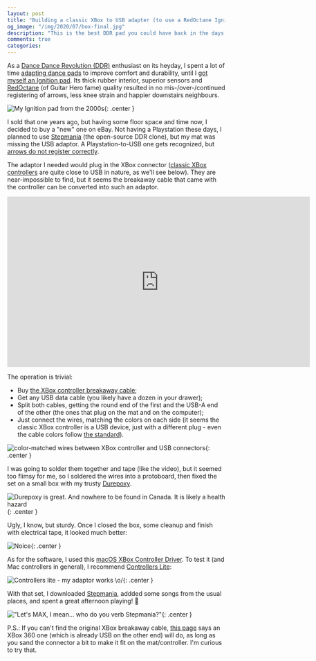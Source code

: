 ```yaml
---
layout: post
title: "Building a classic XBox to USB adapter (to use a RedOctane Ignition DDR mat to a computer)"
og_image: "/img/2020/07/box-final.jpg"
description: "This is the best DDR pad you could have back in the days. With some wiring, the groove continues in 2020!"
comments: true
categories:
---
```


As a [Dance Dance Revolution (DDR)](https://en.wikipedia.org/wiki/Dance_Dance_Revolution) enthusiast on its heyday, I spent a lot of time [adapting dance pads](https://chester.me/tapete/) to improve comfort and durability, until I [got myself an Ignition pad](https://chester.me/ignition/). Its thick rubber interior, superior sensors and [RedOctane](https://en.wikipedia.org/wiki/RedOctane) (of Guitar Hero fame) quality resulted in no mis-/over-/continued registering of arrows, less knee strain and happier downstairs neighbours.

![My Ignition pad from the 2000s](/img/ignition/tapete.jpg){: .center }

I sold that one years ago, but having some floor space and time now, I decided to buy a "new" one on eBay. Not having a Playstation these days, I planned to use [Stepmania](https://www.stepmania.com/) (the open-source DDR clone), but my mat was missing the USB adaptor. A Playstation-to-USB one gets recognized, but [arrows do not register correctly](https://www.reddit.com/r/DanceDanceRevolution/comments/40k6y0/looking_for_a_red_octane_dance_pad_usb_breakaway/cywo6rs/).

The adaptor I needed would plug in the XBox connector ([classic XBox controllers](https://en.wikipedia.org/wiki/Xbox_controller) are quite close to USB in nature, as we'll see below). They are near-impossible to find, but it seems the breakaway cable that came with the controller can be converted into such an adaptor.

<!--more-->

<iframe width="700" height="393" src="https://www.youtube-nocookie.com/embed/Zt-6FxZqgYQ" frameborder="0" allow="accelerometer; autoplay; encrypted-media; gyroscope; picture-in-picture" allowfullscreen></iframe>

The operation is trivial:

- Buy [the XBox controller breakaway cable](https://www.ebay.com/itm/192880300626);
- Get any USB data cable (you likely have a dozen in your drawer);
- Split both cables, getting the round end of the first and the USB-A end of the other (the ones that plug on the mat and on the computer);
- Just connect the wires, matching the colors on each side (it seems the classic XBox controller is a USB device, just with a different plug - even the cable colors follow [the standard](https://hubpages.com/technology/USB-wire-color-code-The-four-wires-inside)).

![color-matched wires between XBox controller and USB connectors](/img/2020/07/ends-wired.jpg){: .center }

I was going to solder them together and tape (like the video), but it seemed too flimsy for me, so I soldered the wires into a protoboard, then fixed the set on a small box with my trusty [Durepoxy](https://www.supermarketbrazil.com/products/brazilian-original-epoxi-durepoxi-solder-henkel-adhesive-paste-100g-loctite).

![Durepoxy is great. And nowhere to be found in Canada. It is likely a health hazard](/img/2020/07/protoboard-on-box.jpg){: .center }

Ugly, I know, but sturdy. Once I closed the box, some cleanup and finish with electrical tape, it looked much better:

![Noice](/img/2020/07/box-final.jpg){: .center }

As for the software, I used this [macOS XBox Controller Driver](https://sourceforge.net/projects/xhd/). To test it (and Mac controllers in general), I recommend [Controllers Lite](https://apps.apple.com/ca/app/controllers-lite/id673660806?mt=12):

![Controllers lite - my adaptor works \o/](/img/2020/07/controllers-lite.png){: .center }

With that set, I downloaded [Stepmania](https://github.com/stepmania/stepmania/releases), addded some songs from the usual places, and spent a great afternoon playing! 🕺

!["Let's MAX, I mean... who do you verb Stepmania?"](/img/2020/07/mat-and-stepmania.jpg){: .center }

P.S.: If you can't find the original XBox breakaway cable, [this page](https://www.instructables.com/id/Clean-and-EASY-convert-original-Xbox-controller-to/) says an XBox 360 one (which is already USB on the other end) will do, as long as you sand the connector a bit to make it fit on the mat/controller. I'm curious to try that.

